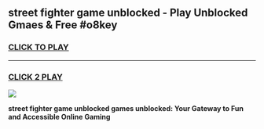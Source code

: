 
## street fighter game unblocked - Play Unblocked Gmaes & Free #o8key
<h3>
<a href="https://premium.freeplayer.one?title=street_fighter_game_unblocked&ref=01M">CLICK TO PLAY</a></h3>
<hr>

<h3>
<a href="https://premium.freeplayer.one?title=street_fighter_game_unblocked&ref=01M">CLICK 2 PLAY</a>
  
</h3>

<a href="https://premium.freeplayer.one?title=street_fighter_game_unblocked&ref=01M"><img src="https://clearcache.store/games.png"></a>


**street fighter game unblocked games unblocked: Your Gateway to Fun and Accessible Online Gaming**

